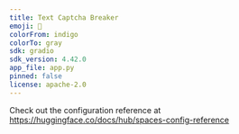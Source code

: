 ```yaml
---
title: Text Captcha Breaker
emoji: 🏃
colorFrom: indigo
colorTo: gray
sdk: gradio
sdk_version: 4.42.0
app_file: app.py
pinned: false
license: apache-2.0
---
```


Check out the configuration reference at https://huggingface.co/docs/hub/spaces-config-reference
